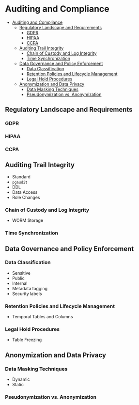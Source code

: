 # Auditing and Compliance

- [Auditing and Compliance](#auditing-and-compliance)
  - [Regulatory Landscape and Requirements](#regulatory-landscape-and-requirements)
    - [GDPR](#gdpr)
    - [HIPAA](#hipaa)
    - [CCPA](#ccpa)
  - [Auditing Trail Integrity](#auditing-trail-integrity)
    - [Chain of Custody and Log Integrity](#chain-of-custody-and-log-integrity)
    - [Time Synchronization](#time-synchronization)
  - [Data Governance and Policy Enforcement](#data-governance-and-policy-enforcement)
    - [Data Classification](#data-classification)
    - [Retention Policies and Lifecycle Management](#retention-policies-and-lifecycle-management)
    - [Legal Hold Procedures](#legal-hold-procedures)
  - [Anonymization and Data Privacy](#anonymization-and-data-privacy)
    - [Data Masking Techniques](#data-masking-techniques)
    - [Pseudonymization vs. Anonymization](#pseudonymization-vs-anonymization)


## Regulatory Landscape and Requirements
### GDPR
### HIPAA
### CCPA


## Auditing Trail Integrity

- Standard
- `pgaudit`
- DDL
- Data Access
- Role Changes

### Chain of Custody and Log Integrity
- WORM Storage
### Time Synchronization



## Data Governance and Policy Enforcement
### Data Classification
- Sensitive
- Public
- Internal
- Metadata tagging
- Security labels

### Retention Policies and Lifecycle Management
- Temporal Tables and Columns

### Legal Hold Procedures
- Table Freezing




## Anonymization and Data Privacy
### Data Masking Techniques
- Dynamic
- Static
### Pseudonymization vs. Anonymization
